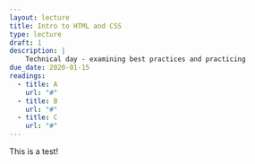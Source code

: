 ```yaml
---
layout: lecture
title: Intro to HTML and CSS
type: lecture
draft: 1
description: |
    Technical day - examining best practices and practicing
due_date: 2020-01-15
readings:
  - title: A
    url: "#"
  - title: B
    url: "#"
  - title: C
    url: "#"
---
```


This is a test!